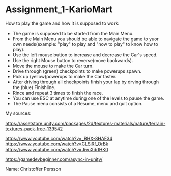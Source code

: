 # Assignment_1-KarioMart

How to play the game and how it is supposed to work:
- The game is supposed to be started from the Main Menu.
- From the Main Menu you should be able to navigate the game to yuor own needs(example: "play" to play and "how to play" to know how to play).
- Use the left mouse button to increase and decrease the Car's speed.
- Use the right Mouse button to reverse(move backwards).
- Move the mouse to make the Car turn.
- Drive through (green) checkpoints to make powerups spawn.
- Pick up (yellow)powerups to make the Car faster.
- After driving through all checkpoints finish your lap by drving through the (blue) Finishline.
- Rince and repeat 3 times to finish the race.
- You can use ESC at anytime during one of the levels to pause the game.
- The Pause menu consists of a Resume, menu and quit option.

My sources:

https://assetstore.unity.com/packages/2d/textures-materials/nature/terrain-textures-pack-free-139542 

https://www.youtube.com/watch?v=_BHX-8HAF34
https://www.youtube.com/watch?v=CLSiRf_OrBk
https://www.youtube.com/watch?v=JivuXdrIHK0

https://gamedevbeginner.com/async-in-unity/

Name: Christoffer Persson
